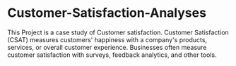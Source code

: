 # Customer-Satisfaction-Analyses
This Project is a case study of Customer satisfaction. Customer Satisfaction (CSAT) measures customers' happiness with a company's products, services, or overall customer experience. Businesses often measure customer satisfaction with surveys, feedback analytics, and other tools.

